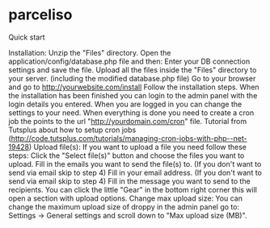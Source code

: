 # parceliso

Quick start

Installation:
Unzip the "Files" directory.
Open the application/config/database.php file and then:
Enter your DB connection settings and save the file.
Upload all the files inside the "Files" directory to your server. (including the modified database.php file)
Go to your browser and go to http://yourwebsite.com/install
Follow the installation steps.
When the installation has been finished you can login to the admin panel with the login details you entered.
When you are logged in you can change the settings to your need.
When everything is done you need to create a cron job the points to the url "http://yourdomain.com/cron" file.
       Tutorial from Tutsplus about how to setup cron jobs (http://code.tutsplus.com/tutorials/managing-cron-jobs-with-php--net-19428)
Upload file(s):
If you want to upload a file you need follow these steps:
Click the "Select file(s)" button and choose the files you want to upload.
Fill in the emails you want to send the file(s) to. (If you don't want to send via email skip to step 4)
Fill in your email address. (If you don't want to send via email skip to step 4)
Fill in the message you want to send to the recipients.
You can click the little "Gear" in the bottom right corner this will open a section with upload options.
Change max upload size:
You can change the maximum upload size of droppy in the admin panel go to:
Settings -> General settings and scroll down to "Max upload size (MB)".